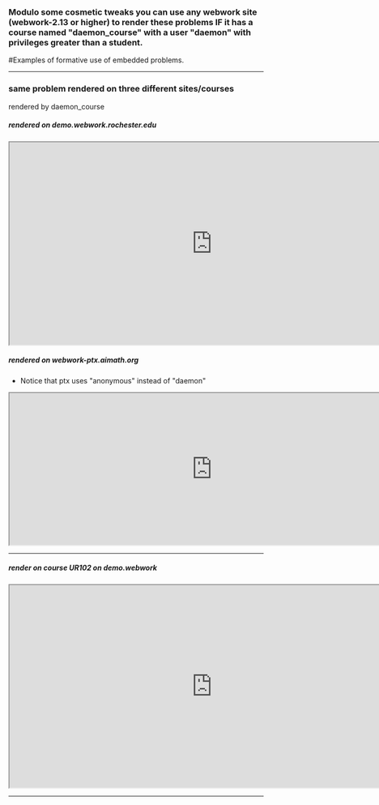 ### Modulo some cosmetic tweaks you can use any webwork site (webwork-2.13 or higher) to render these problems IF it has a course named "daemon_course" with a user "daemon" with privileges greater than a student. 


#Examples of formative use of embedded problems. 

<hr/>

### same problem rendered on three different sites/courses

rendered by daemon_course

##### rendered on demo.webwork.rochester.edu
<iframe  width="800" height="400" 
src="https://demo.webwork.rochester.edu/webwork2/html2xml?
	&answersSubmitted=0&
	&sourceFilePath=Library/ma122DB/set12/s5_4_14.pg&
	&problemSeed=123567&
	&courseID=daemon_course&
	&userID=daemon&
	&course_password=daemon&
	&showSummary=1&
	&displayMode=MathJax&
	&problemIdentifierPrefix=102&
	&language=en&
	&outputformat=sticky">
</iframe>



##### rendered on webwork-ptx.aimath.org

* Notice that ptx uses "anonymous" instead of "daemon"

<iframe  width="800" height="300" 
src="https://webwork-ptx.aimath.org/webwork2/html2xml?
	&answersSubmitted=0&
	&sourceFilePath=Library/ma122DB/set12/s5_4_14.pg&
	&problemSeed=123567&
	&courseID=anonymous&
	&userID=anonymous&
	&course_password=anonymous&
	&showSummary=1&
	&displayMode=MathJax&
	&problemIdentifierPrefix=102&
	&language=en&
	&outputformat=sticky">
</iframe>

<hr/>

##### render on course UR102 on demo.webwork

<iframe  width="800" height="400" 
src="https://demo.webwork.rochester.edu/webwork2/html2xml?
	&answersSubmitted=0&
	&sourceFilePath=Library/ma122DB/set12/s5_4_14.pg&
	&problemSeed=123567&
	&courseID=UR102&
	&userID=profa&
	&course_password=profa&
	&showSummary=1&
	&displayMode=MathJax&
	&problemIdentifierPrefix=102&
	&language=en&
	&outputformat=sticky">
</iframe>


<hr/>
